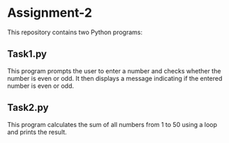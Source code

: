 # Assignment-2

This repository contains two Python programs:

## Task1.py
This program prompts the user to enter a number and checks whether the number is even or odd. It then displays a message indicating if the entered number is even or odd.

## Task2.py
This program calculates the sum of all numbers from 1 to 50 using a loop and prints the result.